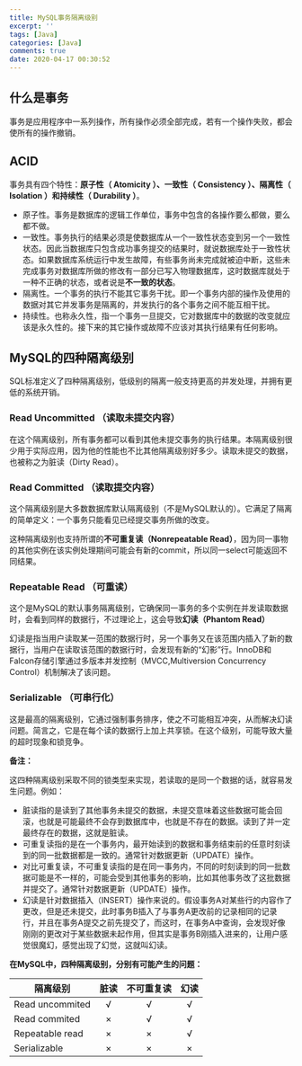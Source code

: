 ```yaml
---
title: MySQL事务隔离级别
excerpt: ''
tags: [Java]
categories: [Java]
comments: true
date: 2020-04-17 00:30:52
---
```



## 什么是事务

事务是应用程序中一系列操作，所有操作必须全部完成，若有一个操作失败，都会使所有的操作撤销。

## ACID

事务具有四个特性：**原子性（ Atomicity ）、一致性（ Consistency ）、隔离性（ Isolation ）和持续性（ Durability ）**。

- 原子性。事务是数据库的逻辑工作单位，事务中包含的各操作要么都做，要么都不做。
- 一致性。事务执行的结果必须是使数据库从一个一致性状态变到另一个一致性状态。因此当数据库只包含成功事务提交的结果时，就说数据库处于一致性状态。如果数据库系统运行中发生故障，有些事务尚未完成就被迫中断，这些未完成事务对数据库所做的修改有一部分已写入物理数据库，这时数据库就处于一种不正确的状态，或者说是**不一致的状态**。
- 隔离性。一个事务的执行不能其它事务干扰。即一个事务内部的操作及使用的数据对其它并发事务是隔离的，并发执行的各个事务之间不能互相干扰。
- 持续性。也称永久性，指一个事务一旦提交，它对数据库中的数据的改变就应该是永久性的。接下来的其它操作或故障不应该对其执行结果有任何影响。

## MySQL的四种隔离级别

SQL标准定义了四种隔离级别，低级别的隔离一般支持更高的并发处理，并拥有更低的系统开销。

### Read Uncommitted （读取未提交内容）

在这个隔离级别，所有事务都可以看到其他未提交事务的执行结果。本隔离级别很少用于实际应用，因为他的性能也不比其他隔离级别好多少。读取未提交的数据，也被称之为脏读（Dirty Read）。

### Read Committed （读取提交内容）

这个隔离级别是大多数数据库默认隔离级别（不是MySQL默认的）。它满足了隔离的简单定义：一个事务只能看见已经提交事务所做的改变。

这种隔离级别也支持所谓的**不可重复读（Nonrepeatable Read）**，因为同一事物的其他实例在该实例处理期间可能会有新的commit，所以同一select可能返回不同结果。

### Repeatable Read （可重读）

这个是MySQL的默认事务隔离级别，它确保同一事务的多个实例在并发读取数据时，会看到同样的数据行，不过理论上，这会导致**幻读（Phantom Read）**

幻读是指当用户读取某一范围的数据行时，另一个事务又在该范围内插入了新的数据行，当用户在读取该范围的数据行时，会发现有新的“幻影”行。InnoDB和Falcon存储引擎通过多版本并发控制（MVCC,Multiversion Concurrency Control）机制解决了该问题。

### Serializable （可串行化）

这是最高的隔离级别，它通过强制事务排序，使之不可能相互冲突，从而解决幻读问题。简言之，它是在每个读的数据行上加上共享锁。在这个级别，可能导致大量的超时现象和锁竞争。

**备注：**

这四种隔离级别采取不同的锁类型来实现，若读取的是同一个数据的话，就容易发生问题。例如：

- 脏读指的是读到了其他事务未提交的数据，未提交意味着这些数据可能会回滚，也就是可能最终不会存到数据库中，也就是不存在的数据。读到了并一定最终存在的数据，这就是脏读。
- 可重复读指的是在一个事务内，最开始读到的数据和事务结束前的任意时刻读到的同一批数据都是一致的。通常针对数据更新（UPDATE）操作。
- 对比可重复读，不可重复读指的是在同一事务内，不同的时刻读到的同一批数据可能是不一样的，可能会受到其他事务的影响，比如其他事务改了这批数据并提交了。通常针对数据更新（UPDATE）操作。
- 幻读是针对数据插入（INSERT）操作来说的。假设事务A对某些行的内容作了更改，但是还未提交，此时事务B插入了与事务A更改前的记录相同的记录行，并且在事务A提交之前先提交了，而这时，在事务A中查询，会发现好像刚刚的更改对于某些数据未起作用，但其实是事务B刚插入进来的，让用户感觉很魔幻，感觉出现了幻觉，这就叫幻读。

**在MySQL中，四种隔离级别，分别有可能产生的问题：**

隔离级别|脏读|不可重复读|幻读
-|:-:|:-:|:-:
Read uncommited|√|√|√
Read commited|×|√|√
Repeatable read|×|×|√
Serializable|×|×|×
